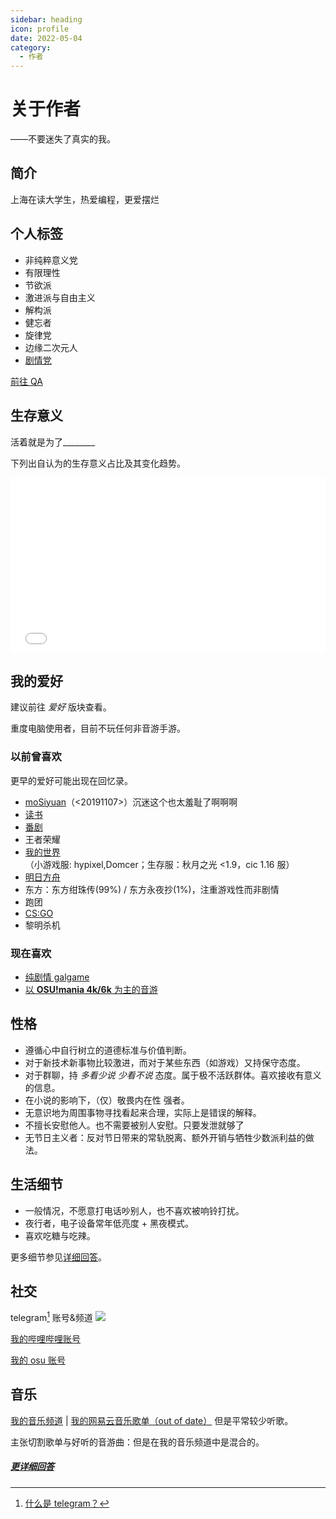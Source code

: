 ```yaml
---
sidebar: heading
icon: profile
date: 2022-05-04
category:
  - 作者
---
```


# 关于作者

<div class="subtitle">——不要迷失了真实的我。</div>

## 简介

上海在读大学生，热爱编程，更爱摆烂

## 个人标签

- 非纯粹意义党
- 有限理性
- 节欲派
- 激进派与自由主义
- 解构派
- 健忘者
- 旋律党
- 边缘二次元人
- [剧情党](../hobbies/galgame.md#分类)

[前往 QA](../hide/personal_details.md#标签-qa)

## 生存意义

<span class="heimu" title="你知道的太多了">活着就是为了\_\_\_\_\_\_\_\_</span>

下列出自认为的生存意义占比及其变化趋势。

<!-- |  条目   |占比(%,初期数据)|
|  :----:  | :----: |
| 感受艺术  | 77 |
| 探索未知  | 10 |
| 体验生活  | 10 |
| 挑战自身  | 3 | -->

<iframe frameborder="no" src="/charts/sense_persentage_of_my_life.html" width="100%" height="280" loading="lazy"></iframe>

## 我的爱好

建议前往 _爱好_ 版块查看。

重度电脑使用者，目前不玩任何非音游手游。

### 以前曾喜欢

更早的爱好可能出现在回忆录。

- [moSiyuan](https://lmoliver.github.io/mosiyuan/)（<20191107>）<span class="heimu" title="你知道的太多了">沉迷这个也太羞耻了啊啊啊</span>
- [读书](../hobbies/books.md)
- [番剧](../hobbies/anime.md)
- 王者荣耀
- [我的世界](../hobbies/Minecraft.md)（小游戏服: hypixel,Domcer；生存服：秋月之光 <1.9，cic 1.16 服）
- [明日方舟](../hobbies/other_games/arknights.md)
- 东方：东方绀珠传(99%) / 东方永夜抄(1%)，注重游戏性而非剧情
- 跑团
- [CS:GO](../hobbies/other_games/csgo.md)
- 黎明杀机

### 现在喜欢

- [纯剧情 galgame](../hobbies/galgame.md)
- [以 **OSU!mania 4k/6k** 为主的音游](../hobbies/rhythm_games.md)

<!-- ~~*终于熬到了上完课，双手激动地放上键盘，OSU!挥洒你的汗水。傍晚，为时5小时的夜生活开始，开始CSGO穿越枪林弹雨。经历大战后，在galgame老婆们的怀里沉沉睡去，这大概也算是一种幸福吧。*~~ -->

## 性格

- 遵循心中自行树立的道德标准与价值判断。
- 对于新技术新事物比较激进，而对于某些东西（如游戏）又持保守态度。
- 对于群聊，持 _多看少说 <span class="heimu" title="你知道的太多了">少看不说</span>_ 态度。属于极不活跃群体。喜欢接收有意义的信息。
- 在小说的影响下，（仅）敬畏内在性 强者。
- 无意识地为周围事物寻找看起来合理，实际上是错误的解释。
- 不擅长安慰他人。也不需要被别人安慰。<span class="heimu" title="你知道的太多了">只要发泄就够了</span>
- 无节日主义者：反对节日带来的常轨脱离、额外开销与牺牲少数派利益的做法。

## 生活细节

- 一般情况，不愿意打电话吵别人，也不喜欢被响铃打扰。
- 夜行者，电子设备常年低亮度 + 黑夜模式。
- 喜欢吃糖与吃辣。

更多细节参见[详细回答](#更详细回答)。

## 社交

telegram[^2] 账号&频道 <a href="https://t.me/ab5_x" target="_blank"><img src="https://img.shields.io/badge/Telegram-@ab5__x-blue?style=flat-square&logo=telegram" /></a>

[^2]: [什么是 telegram？](../articles/telegram.md)

[我的哔哩哔哩账号](https://space.bilibili.com/346365047)

[我的 osu 账号](https://osu.ppy.sh/users/25751103)

## 音乐

[我的音乐频道](https://t.me/absolutexsmusic) | [我的网易云音乐歌单（out of date）](https://music.163.com/playlist?id=3098200457&userid=2061039950) <span class="heimu" title="你知道的太多了">但是平常较少听歌。</span>

主张切割歌单与好听的音游曲：但是在我的音乐频道中是混合的。

##### [更详细回答](../hide/personal_details.md)
